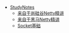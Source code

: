 

- [StudyNotes](https://bright-boy.gitee.io/technical-notes/#/)
    - [来自于尚硅谷Netty精讲](https://bright-boy.gitee.io/technical-notes/#/%E7%BD%91%E7%BB%9C%E7%BC%96%E7%A8%8B/%E5%B0%9A%E7%A1%85%E8%B0%B7Netty)
    - [来自于黑马Netty精讲](https://bright-boy.gitee.io/technical-notes/#/%E7%BD%91%E7%BB%9C%E7%BC%96%E7%A8%8B/netty)
    - [Socket基础](https://bright-boy.gitee.io/technical-notes/#/%E7%BD%91%E7%BB%9C%E7%BC%96%E7%A8%8B/socket)
